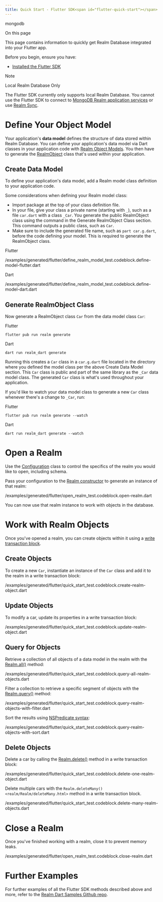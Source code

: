 ```yaml
---
title: Quick Start - Flutter SDK<span id="flutter-quick-start"></span>
---
```


<div class="default-domain">

mongodb

</div>

<div class="contents singlecol" local="" backlinks="none" depth="2">

On this page

</div>

This page contains information to quickly get Realm Database integrated
into your Flutter app.

Before you begin, ensure you have:

-   [Installed the Flutter
    SDK](/realm/sdk/flutter/install#std-label-flutter-install)

<div class="note">

<div class="title">

Note

</div>

Local Realm Database Only

The Flutter SDK currently only supports local Realm Database. You cannot
use the Flutter SDK to connect to [MongoDB Realm application
services](/realm/cloud#std-label-realm-cloud) or use [Realm
Sync](/realm/sync/learn/overview#std-label-sync).

</div>

# Define Your Object Model

Your application's **data model** defines the structure of data stored
within Realm Database. You can define your application's data model via
Dart classes in your application code with [Realm Object
Models](/realm/sync/data-model/create-a-schema#std-label-create-schema-from-rom).
You then have to generate the
[RealmObject](https://pub.dev/documentation/realm/latest/realm/RealmObject-class.html)
class that's used within your application.

## Create Data Model

To define your application's data model, add a Realm model class
definition to your application code.

Some considerations when defining your Realm model class:

-   Import package at the top of your class definition file.
-   In your file, give your class a private name (starting with `_`),
    such as a file `car.dart` with a class `_Car`. You generate the
    public RealmObject class using the command in the Generate
    RealmObject Class section. This command outputs a public class, such
    as `Car`.
-   Make sure to include the generated file name, such as
    `part car.g.dart`, before the code defining your model. This is
    required to generate the RealmObject class.

<div class="tabs">

<div class="tab" tabid="flutter">

Flutter

<div class="literalinclude" language="dart" caption="car.dart">

/examples/generated/flutter/define_realm_model_test.codeblock.define-model-flutter.dart

</div>

</div>

<div class="tab" tabid="dart">

Dart

<div class="literalinclude" language="dart" caption="car.dart">

/examples/generated/flutter/define_realm_model_test.codeblock.define-model-dart.dart

</div>

</div>

</div>

## Generate RealmObject Class

Now generate a RealmObject class `Car` from the data model class `Car`:

<div class="tabs">

<div class="tab" tabid="flutter">

Flutter

``` 
flutter pub run realm generate
```

</div>

<div class="tab" tabid="dart">

Dart

``` 
dart run realm_dart generate
```

</div>

</div>

Running this creates a `Car` class in a `car.g.dart` file located in the
directory where you defined the model class per the above Create Data
Model section. This `Car` class is public and part of the same library
as the `_Car` data model class. The generated `Car` class is what's used
throughout your application.

If you'd like to watch your data model class to generate a new `Car`
class whenever there's a change to `_Car`, run:

<div class="tabs">

<div class="tab" tabid="flutter">

Flutter

``` 
flutter pub run realm generate --watch
```

</div>

<div class="tab" tabid="dart">

Dart

``` 
dart run realm_dart generate --watch
```

</div>

</div>

# Open a Realm

Use the
[Configuration](https://pub.dev/documentation/realm/latest/realm/Configuration-class.html)
class to control the specifics of the realm you would like to open,
including schema.

Pass your configuration to the [Realm
constructor](https://pub.dev/documentation/realm/latest/realm/Realm-class.html)
to generate an instance of that realm:

<div class="literalinclude" language="dart">

/examples/generated/flutter/open_realm_test.codeblock.open-realm.dart

</div>

You can now use that realm instance to work with objects in the
database.

# Work with Realm Objects

Once you've opened a realm, you can create objects within it using a
[write transaction
block](https://pub.dev/documentation/realm/latest/realm/Realm/write.html).

## Create Objects

To create a new `Car`, instantiate an instance of the `Car` class and
add it to the realm in a write transaction block:

<div class="literalinclude" language="dart">

/examples/generated/flutter/quick_start_test.codeblock.create-realm-object.dart

</div>

## Update Objects

To modify a car, update its properties in a write transaction block:

<div class="literalinclude" language="dart">

/examples/generated/flutter/quick_start_test.codeblock.update-realm-object.dart

</div>

## Query for Objects

Retrieve a collection of all objects of a data model in the realm with
the
[Realm.all()](https://pub.dev/documentation/realm/latest/realm/Realm/all.html)
method:

<div class="literalinclude" language="dart">

/examples/generated/flutter/quick_start_test.codeblock.query-all-realm-objects.dart

</div>

Filter a collection to retrieve a specific segment of objects with the
[Realm.query()](https://pub.dev/documentation/realm/latest/realm/Realm/query.html)
method:

<div class="literalinclude" language="dart">

/examples/generated/flutter/quick_start_test.codeblock.query-realm-objects-with-filter.dart

</div>

Sort the results using [NSPredicate
syntax](https://developer.apple.com/library/archive/documentation/Cocoa/Conceptual/Predicates/Articles/pCreating.html):

<div class="literalinclude" language="dart">

/examples/generated/flutter/quick_start_test.codeblock.query-realm-objects-with-sort.dart

</div>

## Delete Objects

Delete a car by calling the
[Realm.delete()](https://pub.dev/documentation/realm/latest/realm/Realm/delete.html)
method in a write transaction block:

<div class="literalinclude" language="dart">

/examples/generated/flutter/quick_start_test.codeblock.delete-one-realm-object.dart

</div>

Delete multiple cars with the `Realm.deleteMany() 
<realm/Realm/deleteMany.html>` method in a write transaction block.

<div class="literalinclude" language="dart">

/examples/generated/flutter/quick_start_test.codeblock.delete-many-realm-objects.dart

</div>

# Close a Realm

Once you've finished working with a realm, close it to prevent memory
leaks.

<div class="literalinclude" language="dart">

/examples/generated/flutter/open_realm_test.codeblock.close-realm.dart

</div>

# Further Examples

For further examples of all the Flutter SDK methods described above and
more, refer to the [Realm Dart Samples Github
repo](https://github.com/realm/realm-dart-samples).

